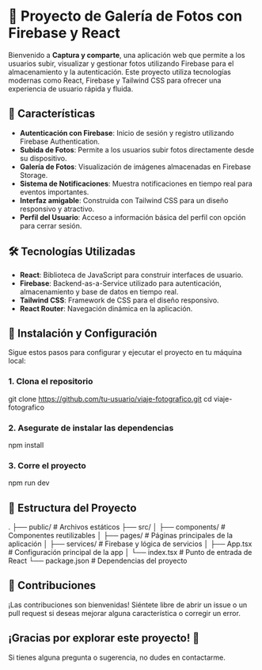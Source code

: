 # 🚀 Proyecto de Galería de Fotos con Firebase y React

Bienvenido a **Captura y comparte**, una aplicación web que permite a los usuarios subir, visualizar y gestionar fotos utilizando Firebase para el almacenamiento y la autenticación. Este proyecto utiliza tecnologías modernas como React, Firebase y Tailwind CSS para ofrecer una experiencia de usuario rápida y fluida.

## 🌟 Características

- **Autenticación con Firebase**: Inicio de sesión y registro utilizando Firebase Authentication.
- **Subida de Fotos**: Permite a los usuarios subir fotos directamente desde su dispositivo.
- **Galería de Fotos**: Visualización de imágenes almacenadas en Firebase Storage.
- **Sistema de Notificaciones**: Muestra notificaciones en tiempo real para eventos importantes.
- **Interfaz amigable**: Construida con Tailwind CSS para un diseño responsivo y atractivo.
- **Perfil del Usuario**: Acceso a información básica del perfil con opción para cerrar sesión.

## 🛠️ Tecnologías Utilizadas

- **React**: Biblioteca de JavaScript para construir interfaces de usuario.
- **Firebase**: Backend-as-a-Service utilizado para autenticación, almacenamiento y base de datos en tiempo real.
- **Tailwind CSS**: Framework de CSS para el diseño responsivo.
- **React Router**: Navegación dinámica en la aplicación.

## 🚀 Instalación y Configuración

Sigue estos pasos para configurar y ejecutar el proyecto en tu máquina local:

### 1. Clona el repositorio

git clone https://github.com/tu-usuario/viaje-fotografico.git
cd viaje-fotografico

### 2. Asegurate de instalar las dependencias

npm install

### 3. Corre el proyecto

npm run dev


## 📂 Estructura del Proyecto
.
├── public/                  # Archivos estáticos
├── src/
│   ├── components/          # Componentes reutilizables
│   ├── pages/               # Páginas principales de la aplicación
│   ├── services/            # Firebase y lógica de servicios
│   ├── App.tsx              # Configuración principal de la app
│   └── index.tsx            # Punto de entrada de React
└── package.json             # Dependencias del proyecto

## 🤝 Contribuciones
¡Las contribuciones son bienvenidas! Siéntete libre de abrir un issue o un pull request si deseas mejorar alguna característica o corregir un error.

## ¡Gracias por explorar este proyecto! 🎉
Si tienes alguna pregunta o sugerencia, no dudes en contactarme.
